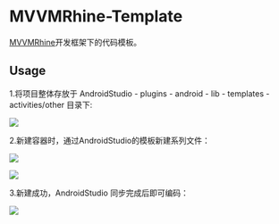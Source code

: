 # MVVMRhine-Template

[MVVMRhine](https://github.com/qingmei2/MVVM-Rhine)开发框架下的代码模板。

## Usage

1.将项目整体存放于 AndroidStudio - plugins - android - lib - templates - activities/other 目录下:

![](https://github.com/qingmei2/MVVMRhine-Template/blob/master/screenshots/savepath.png)

2.新建容器时，通过AndroidStudio的模板新建系列文件：

![](https://github.com/qingmei2/MVVMRhine-Template/blob/master/screenshots/usage1.png)

![](https://github.com/qingmei2/MVVMRhine-Template/blob/master/screenshots/usage2.png)

3.新建成功，AndroidStudio 同步完成后即可编码：

![](https://github.com/qingmei2/MVVMRhine-Template/blob/master/screenshots/usage3.png)
